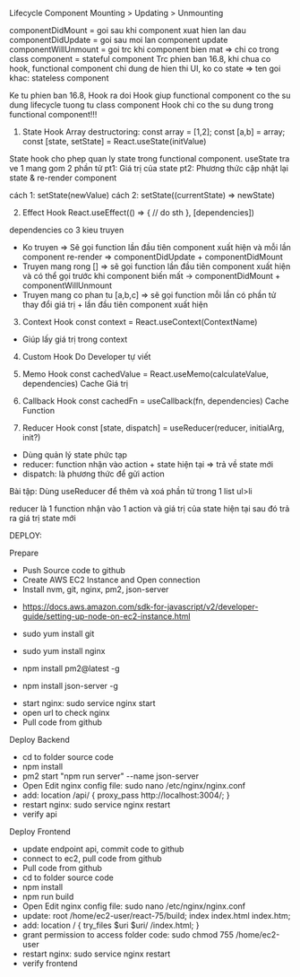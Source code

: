 Lifecycle Component Mounting > Updating > Unmounting

componentDidMount = goi sau khi component xuat hien lan dau componentDidUpdate = goi sau moi lan component update componentWillUnmount = goi trc khi component bien mat => chi co trong class component = stateful component Trc phien ban 16.8, khi chua co hook, functional component chi dung de hien thi UI, ko co state => ten goi khac: stateless component

Ke tu phien ban 16.8, Hook ra doi Hook giup functional component co the su dung lifecycle tuong tu class component Hook chi co the su dung trong functional component!!!

1. State Hook Array destructoring: const array = [1,2]; const [a,b] = array; const [state, setState] = React.useState(initValue)

State hook cho phep quan ly state trong functional component. useState tra ve 1 mang gom 2 phần tử pt1: Giá trị của state pt2: Phương thức cập nhật lại state & re-render component

cách 1: setState(newValue) cách 2: setState((currentState) => newState)

2. Effect Hook React.useEffect(() => { // do sth }, [dependencies])

dependencies co 3 kieu truyen

- Ko truyen => Sẽ gọi function lần đầu tiên component xuất hiện và mỗi lần component re-render => componentDidUpdate + componentDidMount
- Truyen mang rong [] => sẽ gọi function lần đầu tiên component xuất hiện và có thể gọi trước khi component biến mất -> componentDidMount + componentWillUnmount
- Truyen mang co phan tu [a,b,c] => sẽ gọi function mỗi lần có phần tử thay đổi giá trị + lần đầu tiên component xuất hiện

3. Context Hook const context = React.useContext(ContextName)

- Giúp lấy giá trị trong context

4. Custom Hook Do Developer tự viết

5. Memo Hook const cachedValue = React.useMemo(calculateValue, dependencies) Cache Giá trị

6. Callback Hook const cachedFn = useCallback(fn, dependencies) Cache Function

7. Reducer Hook const [state, dispatch] = useReducer(reducer, initialArg, init?)

- Dùng quản lý state phức tạp
- reducer: function nhận vào action + state hiện tại => trả về state mới
- dispatch: là phương thức để gửi action

Bài tập: Dùng useReducer để thêm và xoá phần tử trong 1 list ul>li

reducer là 1 function nhận vào 1 action và giá trị của state hiện tại sau đó trả ra giá trị state mới


DEPLOY:

Prepare

- Push Source code to github
- Create AWS EC2 Instance and Open connection
- Install nvm, git, nginx, pm2, json-server

* https://docs.aws.amazon.com/sdk-for-javascript/v2/developer-guide/setting-up-node-on-ec2-instance.html
* sudo yum install git

* sudo yum install nginx

* npm install pm2@latest -g

* npm install json-server -g

- start nginx: sudo service nginx start
- open url to check nginx
- Pull code from github

Deploy Backend

- cd to folder source code
- npm install
- pm2 start "npm run server" --name json-server
- Open Edit nginx config file: sudo nano /etc/nginx/nginx.conf
- add: location /api/ {
  proxy_pass http://localhost:3004/;
  }
- restart nginx: sudo service nginx restart
- verify api

Deploy Frontend

- update endpoint api, commit code to github
- connect to ec2, pull code from github
- Pull code from github
- cd to folder source code
- npm install
- npm run build
- Open Edit nginx config file: sudo nano /etc/nginx/nginx.conf
- update: root /home/ec2-user/react-75/build;
  index index.html index.htm;
- add: location / {
    try_files $uri $uri/ /index.html;
  }
- grant permission to access folder code: sudo chmod 755 /home/ec2-user
- restart nginx: sudo service nginx restart
- verify frontend
